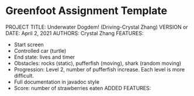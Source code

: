 # Greenfoot Assignment Template

PROJECT TITLE: Underwater Dogdem! (Driving-Crystal Zhang)
VERSION or DATE: April 2, 2021
AUTHORS: Crystal Zhang
FEATURES: 
- Start screen
- Controlled car (turtle)
- End state: lives and timer
- Obstacles: rocks (static), pufferfish (moving), shark (random moving)
- Progression: Level 2, number of pufferfish increase. Each level is more difficult.
- Full documentation in javadoc style
- Score: number of strawberries eaten
ADDED FEATURES: 